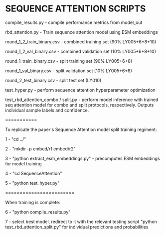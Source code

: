 SEQUENCE ATTENTION SCRIPTS
========================
compile_results.py - compile performance metrics from model_out

rbd_attention.py - Train sequence attention model using ESM embeddings

round_1_2_train_binary.csv - combined training set (90% LY005+6+8+10)

round_1_2_val_binary.csv - combined validation set (10% LY005+6+8+10)

round_1_train_binary.csv - split training set (90% LY005+6+8)

round_1_val_binary.csv - split validation set (10% LY005+6+8)

round_2_test_binary.csv - split test set (LY010)

test_hyper.py - perform sequence attention hyperparameter optimization

test_rbd_attention_combo / split.py - perform model inference with trained seq attention model for combo and split protocols, respectively. Outputs individual sample labels and confidence.

===========

To replicate the paper's Sequence Attention model split training regiment:

1 - "cd ../"

2 - "mkdir -p embed/r1 embed/r2"

3 - "python extract_esm_embeddings.py" - precomputes ESM embeddings for model training

4 - "cd SequenceAttention"

5 - "python test_hyper.py"


========================

When training is complete:

6 - "python compile_results.py"

7 - select best model, redirect to it with the relevant testing script "python test_rbd_attention_split.py" for individual predictions and probabilities


